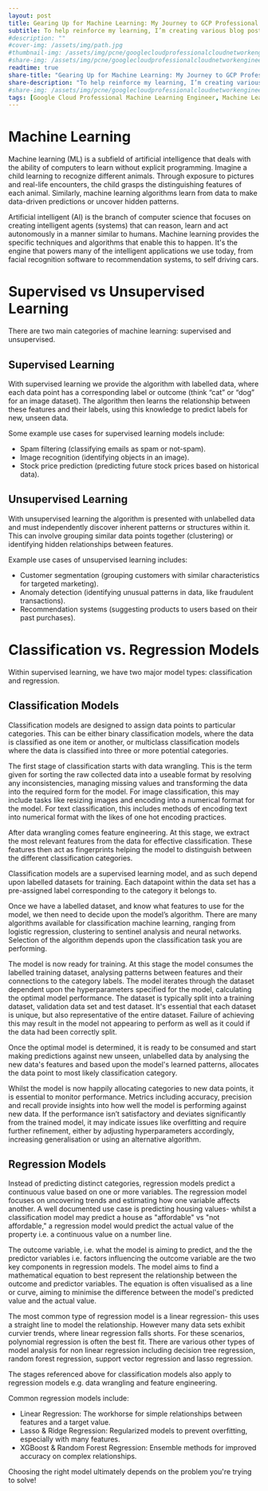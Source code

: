 ```yaml
---
layout: post
title: Gearing Up for Machine Learning: My Journey to GCP Professional ML Engineer
subtitle: To help reinforce my learning, I’m creating various blog posts on the topics I’m studying in preparation for the exam, and to assist anyone else embarking upon the  Google Cloud ML Engineer certification, or interested in learning more about machine learning topics. This blog post focuses on Machine Learning, how it relates to Artificial Intelligence and the common model types.
#description: ""
#cover-img: /assets/img/path.jpg
#thumbnail-img: /assets/img/pcne/googlecloudprofessionalcloudnetworkengineerbadge.png
#share-img: /assets/img/pcne/googlecloudprofessionalcloudnetworkengineerbadge.png
readtime: true
share-title: "Gearing Up for Machine Learning: My Journey to GCP Professional ML Engineer"
share-description: "To help reinforce my learning, I’m creating various blog posts on the topics I’m studying in preparation for the exam, and to assist anyone else embarking upon the  Google Cloud ML Engineer certification, or interested in learning more about machine learning topics. This blog post focuses on Machine Learning, how it relates to Artificial Intelligence and the common model types."
#share-img: /assets/img/pcne/googlecloudprofessionalcloudnetworkengineerbadge.png
tags: [Google Cloud Professional Machine Learning Engineer, Machine Learning, Supervised, Classification, AI]
---
```


# Machine Learning

Machine learning (ML) is a subfield of artificial intelligence that deals with the ability of computers to learn without explicit programming. Imagine a child learning to recognize different animals. Through exposure to pictures and real-life encounters, the child grasps the distinguishing features of each animal. Similarly, machine learning algorithms learn from data to make data-driven predictions or uncover hidden patterns.

Artificial intelligent (AI) is the branch of computer science that focuses on creating intelligent agents (systems) that can reason, learn and act autonomously in a manner similar to humans. Machine learning provides the specific techniques and algorithms that enable this to happen. It's the engine that powers many of the intelligent applications we use today, from facial recognition software to recommendation systems, to self driving cars.

# Supervised vs Unsupervised Learning

There are two main categories of machine learning: supervised and unsupervised.

## Supervised Learning

With supervised learning we provide the algorithm with labelled data, where each data point has a corresponding label or outcome (think “cat” or “dog” for an image dataset). The algorithm then learns the relationship between these features and their labels, using this knowledge to predict labels for new, unseen data.

Some example use cases for supervised learning models include:

- Spam filtering (classifying emails as spam or not-spam).
- Image recognition (identifying objects in an image).
- Stock price prediction (predicting future stock prices based on historical data).

## Unsupervised Learning

With unsupervised learning the algorithm is presented with unlabelled data and must independently discover inherent patterns or structures within it. This can involve grouping similar data points together (clustering) or identifying hidden relationships between features.

Example use cases of unsupervised learning includes:

- Customer segmentation (grouping customers with similar characteristics for targeted marketing).
- Anomaly detection (identifying unusual patterns in data, like fraudulent transactions).
- Recommendation systems (suggesting products to users based on their past purchases).

# Classification vs. Regression Models

Within supervised learning, we have two major model types: classification and regression.

## Classification Models

Classification models are designed to assign data points to particular categories. This can be either binary classification models, where the data is classified as one item or another, or multiclass classification models where the data is classified into three or more potential categories.

The first stage of classification starts with data wrangling. This is the term given for sorting the raw collected data into a useable format by resolving any inconsistencies, managing missing values and transforming the data into the required form for the model. For image classification, this may include tasks like resizing images and encoding into a numerical format for the model. For text classification, this includes methods of encoding text into numerical format with the likes of one hot encoding practices.

After data wrangling comes feature engineering. At this stage, we extract the most relevant features from the data for effective classification. These features then act as fingerprints helping the model to distinguish between the different classification categories.

Classification models are a supervised learning model, and as such depend upon labelled datasets for training. Each datapoint within the data set has a pre-assigned label corresponding to the category it belongs to.

Once we have a labelled dataset, and know what features to use for the model, we then need to decide upon the model’s algorithm. There are many algorithms available for classification machine learning, ranging from logistic regression, clustering to sentinel analysis and neural networks. Selection of the algorithm depends upon the classification task you are performing. 

The model is now ready for training. At this stage the model consumes the labelled training dataset, analysing patterns between features and their connections to the category labels. The model iterates through the dataset dependent upon the hyperparameters specified for the model, calculating the optimal model performance. The dataset is typically split into a training dataset, validation data set and test dataset. It's essential that each dataset is unique, but also representative of the entire dataset. Failure of achieving this may result in the model not appearing to perform as well as it could if the data had been correctly split.

Once the optimal model is determined, it is ready to be consumed and start making predictions against new unseen, unlabelled data by analysing the new data's features and based upon the model's learned patterns, allocates the data point to most likely classification category.

Whilst the model is now happily allocating categories to new data points, it is essential to monitor performance. Metrics including accuracy, precision and recall provide insights into how well the model is performing against new data. If the performance isn’t satisfactory and deviates significantly from the trained model, it may indicate issues like overfitting and require further refinement, either by adjusting hyperparameters accordingly, increasing generalisation or using an alternative algorithm.

## Regression Models

Instead of predicting distinct categories, regression models predict a continuous value based on one or more variables. The regression model focuses on uncovering trends and estimating how one variable affects another. A well documented use case is predicting housing values- whilst a classification model may predict a house as "affordable" vs "not affordable," a regression model would predict the actual value of the property i.e. a continuous value on a number line.

The outcome variable, i.e. what the model is aiming to predict, and the the predictor variables i.e. factors influencing the outcome variable are the two key components in regression models. The model aims to find a mathematical equation to best represent the relationship between the outcome and predictor variables. The equation is often visualised as a line or curve, aiming to minimise the difference between the model's predicted value and the actual value.

The most common type of regression model is a linear regression- this uses a straight line to model the relationship. However many data sets exhibit curvier trends, where linear regression falls shorts. For these scenarios, polynomial regression is often the best fit. There are various other types of model analysis for non linear regression including decision tree regression, random forest regression, support vector regression and lasso regression.

The stages referenced above for classification models also apply to regression models e.g. data wrangling and feature engineering.

Common regression models include:

- Linear Regression: The workhorse for simple relationships between features and a target value.
- Lasso & Ridge Regression: Regularized models to prevent overfitting, especially with many features.
- XGBoost & Random Forest Regression: Ensemble methods for improved accuracy on complex relationships.

Choosing the right model ultimately depends on the problem you're trying to solve!
